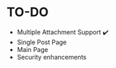 # TO-DO
- Multiple Attachment Support :heavy_check_mark:
- Single Post Page
- Main Page
- Security enhancements
